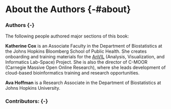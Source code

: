 # About the Authors {-#about}

### Authors {-}

The following people authored major sections of this book:

**Katherine Cox** is an Associate Faculty in the Department of Biostatistics at the Johns Hopkins Bloomberg School of Public Health.  She creates onboarding and training materials for the [AnVIL](https://anvilproject.org/) (Analysis, Visualization, and Informatics Lab-Space) Project.  She is also the director of C-MOOR (Carnegie Massive Open Online Research), where she leads development of cloud-based bioinformatics training and research opportunities.

**Ava Hoffman** is a Research Associate in the Department of Biostatistics at Johns Hopkins University.

### Contributors: {-}

